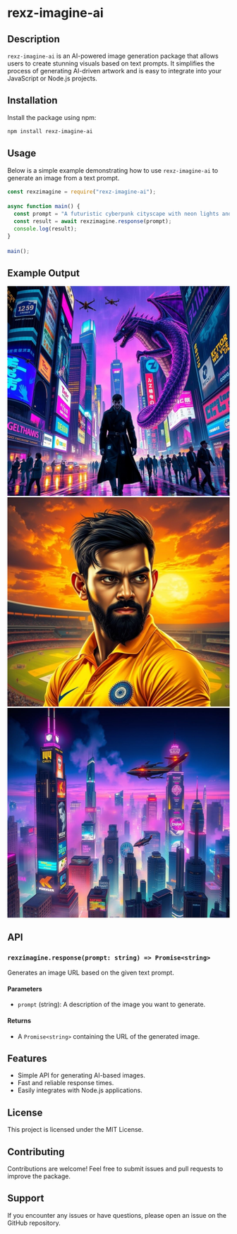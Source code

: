 # rexz-imagine-ai

## Description
`rexz-imagine-ai` is an AI-powered image generation package that allows users to create stunning visuals based on text prompts. It simplifies the process of generating AI-driven artwork and is easy to integrate into your JavaScript or Node.js projects.

## Installation
Install the package using npm:

```sh
npm install rexz-imagine-ai
```

## Usage
Below is a simple example demonstrating how to use `rexz-imagine-ai` to generate an image from a text prompt.

```javascript
const rexzimagine = require("rexz-imagine-ai");

async function main() {
  const prompt = "A futuristic cyberpunk cityscape with neon lights and flying cars.";
  const result = await rexzimagine.response(prompt);
  console.log(result);
}

main();
```

## Example Output
![Generated Image 1](cropped_image.png)
![Generated Image 2](cropped_image-1.png)
![Generated Image 3](cropped_image-2.png)

## API
### `rexzimagine.response(prompt: string) => Promise<string>`
Generates an image URL based on the given text prompt.

#### Parameters
- `prompt` (string): A description of the image you want to generate.

#### Returns
- A `Promise<string>` containing the URL of the generated image.

## Features
- Simple API for generating AI-based images.
- Fast and reliable response times.
- Easily integrates with Node.js applications.

## License
This project is licensed under the MIT License.

## Contributing
Contributions are welcome! Feel free to submit issues and pull requests to improve the package.

## Support
If you encounter any issues or have questions, please open an issue on the GitHub repository.
